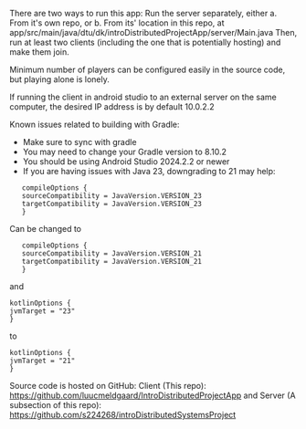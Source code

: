 There are two ways to run this app:
Run the server separately, either
a. From it's own repo, or
b. From its' location in this repo, at app/src/main/java/dtu/dk/introDistributedProjectApp/server/Main.java
Then, run at least two clients (including the one that is potentially hosting) and make them join.

Minimum number of players can be configured easily in the source code, but playing alone is lonely.

If running the client in android studio to an external server on the same computer, the desired IP address is by default 10.0.2.2

Known issues related to building with Gradle:
 - Make sure to sync with gradle
 - You may need to change your Gradle version to 8.10.2
 - You should be using Android Studio 2024.2.2 or newer
 - If you are having issues with Java 23, downgrading to 21 may help:
```
   compileOptions {
   sourceCompatibility = JavaVersion.VERSION_23
   targetCompatibility = JavaVersion.VERSION_23
   }
```
Can be changed to
```
   compileOptions {
   sourceCompatibility = JavaVersion.VERSION_21
   targetCompatibility = JavaVersion.VERSION_21
   }
```

and
```
kotlinOptions {
jvmTarget = "23"
}
```
to
```
kotlinOptions {
jvmTarget = "21"
}
```

Source code is hosted on GitHub:
Client (This repo): https://github.com/luucmeldgaard/IntroDistributedProjectApp
and Server (A subsection of this repo): https://github.com/s224268/introDistributedSystemsProject


